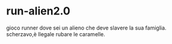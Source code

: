 # run-alien2.0
gioco runner dove sei un alieno che deve slavere la sua famiglia.
scherzavo,è llegale rubare le caramelle.